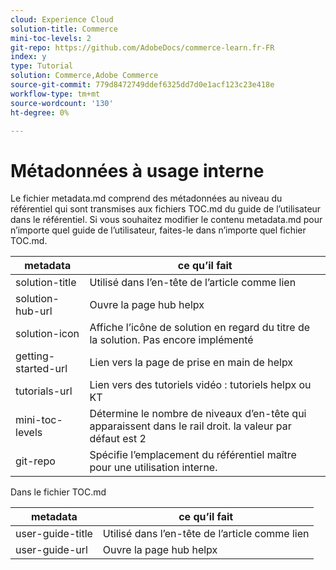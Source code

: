 ```yaml
---
cloud: Experience Cloud
solution-title: Commerce
mini-toc-levels: 2
git-repo: https://github.com/AdobeDocs/commerce-learn.fr-FR
index: y
type: Tutorial
solution: Commerce,Adobe Commerce
source-git-commit: 779d8472749ddef6325dd7d0e1acf123c23e418e
workflow-type: tm+mt
source-wordcount: '130'
ht-degree: 0%

---
```



# Métadonnées à usage interne

Le fichier metadata.md comprend des métadonnées au niveau du référentiel qui sont transmises aux fichiers TOC.md du guide de l’utilisateur dans le référentiel. Si vous souhaitez modifier le contenu metadata.md pour n’importe quel guide de l’utilisateur, faites-le dans n’importe quel fichier TOC.md.

| metadata | ce qu’il fait |
|--- |--- |
| solution-title | Utilisé dans l’en-tête de l’article comme lien |
| solution-hub-url | Ouvre la page hub helpx |
| solution-icon | Affiche l’icône de solution en regard du titre de la solution. Pas encore implémenté |
| getting-started-url | Lien vers la page de prise en main de helpx |
| tutorials-url | Lien vers des tutoriels vidéo : tutoriels helpx ou KT |
| mini-toc-levels | Détermine le nombre de niveaux d’en-tête qui apparaissent dans le rail droit. la valeur par défaut est 2 |
| git-repo | Spécifie l’emplacement du référentiel maître pour une utilisation interne. |

Dans le fichier TOC.md

| metadata | ce qu’il fait |
|--- |--- |
| user-guide-title | Utilisé dans l’en-tête de l’article comme lien |
| user-guide-url | Ouvre la page hub helpx |
